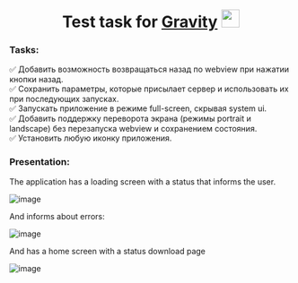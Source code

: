 <h1 align="center">Test task for <a href="https://www.gravityspace.io/" target="_blank">Gravity</a> 
<img src="https://github.com/blackcater/blackcater/blob/main/images/logo-golang.svg" height="32"/></h1>

<h3 align="left">Tasks:</h3>
✅ Добавить возможность возвращаться назад по webview при нажатии кнопки назад.<br>
✅ Сохранить параметры, которые присылает сервер и использовать их при последующих запусках.<br>
✅ Запускать приложение в режиме full-screen, скрывая system ui.<br>
✅ Добавить поддержку переворота экрана (режимы portrait и landscape) без перезапуска webview и сохранением состояния.<br>
✅ Установить любую иконку приложения.<br>


<h3 align="left">Presentation:</h3>

The application has a loading screen with a status that informs the user.

![image](https://user-images.githubusercontent.com/64672537/200101310-3805647a-ee17-44f5-a194-d7cc3d3ff550.png)

And informs about errors:

![image](https://user-images.githubusercontent.com/64672537/200101517-263cee5f-c993-406f-a6e0-79daf5db0fc1.png)

And has a home screen with a status download page

![image](https://user-images.githubusercontent.com/64672537/200101860-17ae7d25-1d28-4245-ae54-c94bbc872032.png)

